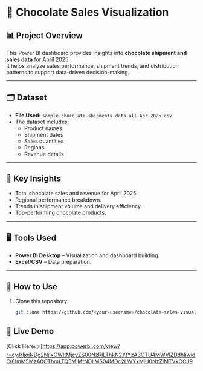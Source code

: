 # 🍫 Chocolate Sales Visualization

## 📊 Project Overview
This Power BI dashboard provides insights into **chocolate shipment and sales data** for April 2025.  
It helps analyze sales performance, shipment trends, and distribution patterns to support data-driven decision-making.

---

## 🗂 Dataset
- **File Used:** `sample-chocolate-shipments-data-all-Apr-2025.csv`
- The dataset includes:
  - Product names
  - Shipment dates
  - Sales quantities
  - Regions
  - Revenue details

---

## 🌟 Key Insights
- Total chocolate sales and revenue for April 2025.
- Regional performance breakdown.
- Trends in shipment volume and delivery efficiency.
- Top-performing chocolate products.

---

## 🖥️ Tools Used
- **Power BI Desktop** – Visualization and dashboard building.
- **Excel/CSV** – Data preparation.

---

## 🚀 How to Use
1. Clone this repository:
   ```bash
   git clone https://github.com/<your-username>/chocolate-sales-visualization.git

## 🚀 Live Demo
[Click Here👉]https://app.powerbi.com/view?r=eyJrIjoiNDg2NjIxOWItMjcyZS00NzRlLThkN2YtYzA3OTU4MWVlZDdhIiwidCI6ImM5MzA0OThmLTQ5MjMtNDllMS04MDc2LWYxMjU0NzZiMTVkOCJ9
